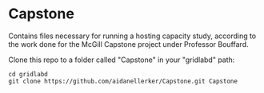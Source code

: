 # Capstone

Contains files necessary for running a hosting capacity study, according to the work done for the McGill Capstone project under Professor Bouffard.

Clone this repo to a folder called "Capstone" in your "gridlabd" path:
```
cd gridlabd
git clone https://github.com/aidanellerker/Capstone.git Capstone
```
